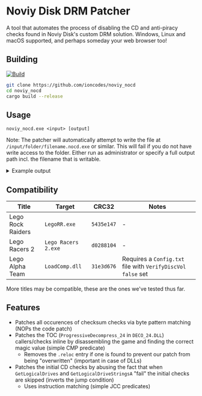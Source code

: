 # Noviy Disk DRM Patcher
A tool that automates the process of disabling the CD and anti-piracy checks found in Noviy Disk's custom DRM solution. Windows, Linux and macOS supported, and perhaps someday your web browser too!

## Building
[![Build](https://github.com/ioncodes/noviy_nocd/actions/workflows/build.yml/badge.svg)](https://github.com/ioncodes/noviy_nocd/actions/workflows/build.yml)  

```bash
git clone https://github.com/ioncodes/noviy_nocd
cd noviy_nocd
cargo build --release
```

## Usage
```
noviy_nocd.exe <input> [output]
```

Note: The patcher will automatically attempt to write the file at `/input/folder/filename.nocd.exe` or similar. This will fail if you do not have write access to the folder. Either run as administrator or specify a full output path incl. the filename that is writable.

<details>
    <summary>Example output</summary>
    
  ```
$ .\noviy_nocd.exe 'C:\Program Files (x86)\LEGO Racers 2\Lego Racers 2.exe'
Patching: C:\Program Files (x86)\LEGO Racers 2\Lego Racers 2.exe
Output: C:\Program Files (x86)\LEGO Racers 2\Lego Racers 2.nocd.exe
File size: 1339392 bytes
Image base: 0x400000

*** Patching checksum checks ***
Found checksum check at 0x410AB6
0x410AB6: add eax,[esi]
0x410AB8: inc esi
0x410AB9: dec ecx
0x410ABA: jne short 00410AB6h
0x410ABC: pop esi
0x410ABD: mov edx,410AD1h
0x410AC2: push edx
0x410AC3: sub eax,0BC13601Fh
0x410AC8: sub [esp],eax
Patching checksum fail instruction at 0x410AC8:
0x410AB6: add eax,[esi]
0x410AB8: inc esi
0x410AB9: dec ecx
0x410ABA: jne short 00410AB6h
0x410ABC: pop esi
0x410ABD: mov edx,410AD1h
0x410AC2: push edx
0x410AC3: sub eax,0BC13601Fh
0x410AC8: nop

Found checksum check at 0x410AED
0x410AED: add eax,[esi]
0x410AEF: inc esi
0x410AF0: dec ecx
0x410AF1: jne short 00410AEDh
0x410AF3: pop esi
0x410AF4: mov edx,410B0Bh
0x410AF9: push edx
0x410AFA: mov edx,410AD4h
0x410AFF: sub eax,[edx+4]
0x410B02: sub [esp],eax
Patching checksum fail instruction at 0x410B02:
0x410AED: add eax,[esi]
0x410AEF: inc esi
0x410AF0: dec ecx
0x410AF1: jne short 00410AEDh
0x410AF3: pop esi
0x410AF4: mov edx,410B0Bh
0x410AF9: push edx
0x410AFA: mov edx,410AD4h
0x410AFF: sub eax,[edx+4]
0x410B02: nop

*** Patching early CD checks ***
Found early CD check function in IAT: GetLogicalDriveStringsA @ 0x523180
Found call instruction for early CD check at 0x4BFAD3
0x4BFAD3: call dword ptr ds:[523180h]
0x4BFAD9: mov ebp,eax
0x4BFADB: shr ebp,2
0x4BFADE: je near ptr 004BFBBAh
Found JCC instruction at 0x4BFADE

Patched JCC instruction at 0x4BFADE:
0x4BFAD3: call dword ptr ds:[523180h]
0x4BFAD9: mov ebp,eax
0x4BFADB: shr ebp,2
0x4BFADE: jne near ptr 004BFBBAh

*** Patching ProgressiveDecompress_24 CD TOC checks ***
Found pattern for ProgressiveDecompress_24 at 0x4106F1:
0x4106F1: mov edx,2
0x4106F6: push edx
0x4106F7: xor eax,eax
0x4106F9: mov al,ds:[54F5A1h]
0x4106FE: push eax
0x4106FF: mov edx,41070Ch
0x410704: push edx
0x410705: mov edx,50DE40h
0x41070A: push edx
0x41070B: ret
0x41070C: mov [ebp-4],eax
0x41070F: cmp dword ptr [ebp-4],4E2514h
Prologue to ProgressiveDecompress_24 found at 0x41070F
TOC magic value found: 0x4E2514

Patched ProgressiveDecompress_24 call:
0x410704: add esp,8
0x410707: mov eax,4E2514h
0x41070C: mov [ebp-4],eax
0x41070F: cmp dword ptr [ebp-4],4E2514h

Removing relocation entry at 0x10704
No relocation section found

Writing: C:\Program Files (x86)\LEGO Racers 2\Lego Racers 2.nocd.exe
  ```

</details>

## Compatibility
| **Title**         | **Target**          | **CRC32**  | **Notes**                                                    |
| ----------------- | ------------------- | ---------- | ------------------------------------------------------------ |
| Lego Rock Raiders | `LegoRR.exe`        | `5435e147` | -                                                            |
| Lego Racers 2     | `Lego Racers 2.exe` | `d0288104` | -                                                            |
| Lego Alpha Team   | `LoadComp.dll`      | `31e3d676` | Requires a `Config.txt` file with `VerifyDiscVol  false` set |

More titles may be compatible, these are the ones we've tested thus far.

## Features
* Patches all occurences of checksum checks via byte pattern matching (NOPs the code patch)
* Patches the TOC (`ProgressiveDecompress_24` in `DECO_24.DLL`) callers/checks inline by disassembling the game and finding the correct magic value (simple CMP predicate)
  * Removes the `.reloc` entry if one is found to prevent our patch from being "overwritten" (important in case of DLLs)
* Patches the initial CD checks by abusing the fact that when `GetLogicalDrives` and `GetLogicalDriveStringsA` "fail" the initial checks are skipped (inverts the jump condition)
  * Uses instruction matching (simple JCC predicates)
